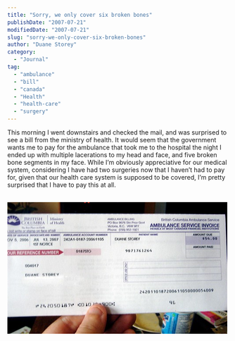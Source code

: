 ```yaml
---
title: "Sorry, we only cover six broken bones"
publishDate: "2007-07-21"
modifiedDate: "2007-07-21"
slug: "sorry-we-only-cover-six-broken-bones"
author: "Duane Storey"
category:
  - "Journal"
tag:
  - "ambulance"
  - "bill"
  - "canada"
  - "Health"
  - "health-care"
  - "surgery"
---
```


This morning I went downstairs and checked the mail, and was surprised to see a bill from the ministry of health. It would seem that the government wants me to pay for the ambulance that took me to the hospital the night I ended up with multiple lacerations to my head and face, and five broken bone segments in my face. While I’m obviously appreciative for our medical system, considering I have had two surgeries now that I haven’t had to pay for, given that our health care system is supposed to be covered, I’m pretty surprised that I have to pay this at all.

  
[  
![](_images/sorry-we-only-cover-six-broken-bones-1.jpg)  ](http://www.flickr.com/photos/duanestorey/866045288/)